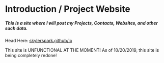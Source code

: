 # Introduction / Project Website

##### This is a site where I will post my Projects, Contacts, Websites, and other such data.

Head Here:
[skylerspark.github/io](https://skylerspark.github.io)

This site is UNFUNCTIONAL AT THE MOMENT! As of 10/20/2019, this site is being completely redone!
